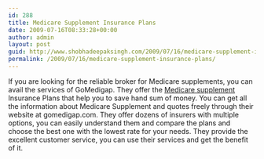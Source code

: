 ```yaml
---
id: 288
title: Medicare Supplement Insurance Plans
date: 2009-07-16T08:33:28+00:00
author: admin
layout: post
guid: http://www.shobhadeepaksingh.com/2009/07/16/medicare-supplement-insurance-plans/
permalink: /2009/07/16/medicare-supplement-insurance-plans/
---
```

If you are looking for the reliable broker for Medicare supplements, you can avail the services of GoMedigap. They offer the [Medicare supplement](http://www.gomedigap.com/) Insurance Plans that help you to save hand sum of money. You can get all the information about Medicare Supplement and quotes freely through their website at gomedigap.com. They offer dozens of insurers with multiple options, you can easily understand them and compare the plans and choose the best one with the lowest rate for your needs. They provide the excellent customer service, you can use their services and get the benefit of it.